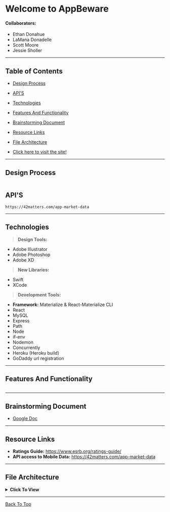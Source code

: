 

# Welcome to AppBeware

#### Collaborators: 
* Ethan Donahue
* LaMana Donadelle
* Scott Moore
* Jessie Sholler

---

## Table of Contents
  * [Design Process](#design-process)
  * [API'S](#API'S)
  * [Technologies](#technologies)
  * [Features And Functionality](#features-and-functionality)
  * [Brainstorming Document](#brainstorming-document)
  * [Resource Links](#resource-links)
  * [File Architecture](#file-architecture)

  * [Click here to visit the site!](http://www.appbeware.com)

---

## Design Process
```

```

## API'S
```
https://42matters.com/app-market-data

```
---
## Technologies
> <b>Design Tools:</b>
  * Adobe Illustrator
  * Adobe Photoshop
  * Adobe XD
  
> <b>New Libraries:</b>
  * Swift
  * XCode

> <b>Development Tools:</b>
  * <b>Framework:</b> Materialize & React-Materialize CLI
  * React
  * MySQL
  * Express 
  * Path 
  * Node 
  * if-env
  * Nodemon
  * Concurrently
  * Heroku (Heroku build)
  * GoDaddy url registration 
---

## Features And Functionality
```

```
---

## Brainstorming Document
* [Google Doc](https://docs.google.com/document/d/1upcb7oJcZ5eXzW1HB9fcMNAPfmZxc_v0ng-4Bvco6Q0/edit?usp=sharing)

---

## Resource Links

  * <b>Ratings Guide:</b> https://www.esrb.org/ratings-guide/
  * <b>API access to Mobile Data:</b> https://42matters.com/app-market-data

---

## File Architecture

<details><summary><b>Click To View</b></summary>
 

         AppBeware
         ├── 
         │   
         └── server.js


</details>

---

[Back To Top](#welcome-to-AppBeware)

